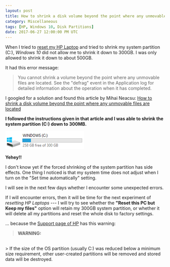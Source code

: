 ```yaml
---
layout: post
title: How to shrink a disk volume beyond the point where any unmovable files are located
category: Miscellaneous
tags: [HP, Windows 10, Disk Partitions]
date: 2017-06-27 12:00:00 PM UTC
---
```


<!-- June 27, 2017 08:00:00 PM Philippine Time -->

When I tried to [reset my HP Laptop](/2017/06/26/reset-hp-laptop-without-deleting-partitions/) and tried to shrink my system partition (C:), _Windows 10_ did not allow me to shrink it down to 300GB. I was only allowed to shrink it down to about 500GB.

It had this error message:

> You cannot shrink a volume beyond the point where any unmovable files are located. See the "defrag" event in the Application log for detailed information about the operation when it has completed.

I googled for a solution and found this article by Mihai Neacsu: [How to shrink a disk volume beyond the point where any unmovable files are located](http://www.download3k.com/articles/How-to-shrink-a-disk-volume-beyond-the-point-where-any-unmovable-files-are-located-00432)

**I followed the instructions given in that article and I was able to shrink the system partition (C:) down to 300MB.**

![HP-system-partition.png](/images/2017/HP-system-partition.png)

<!--more-->

**Yehey!!**

I don't know yet if the forced shrinking of the system partition has side effects. One thing I noticed is that my system time does not adjust when I turn on the "Set time automatically" setting.

I will see in the next few days whether I encounter some unexpected errors. 

If I will encounter errors, then it will be time for the next experiment of _resetting HP Laptops_ --- I will try to see whether the **"Reset this PC but Keep my files"** option will retain my 300GB system partition, or whether it will delete all my partitions and reset the whole disk to factory settings.

... because the [Support page of HP](https://support.hp.com/ph-en/document/c04758961#AbT2) has this warning:

> **WARNING:**
<br />
> If the size of the OS partition (usually C:) was reduced below a minimum size requirement, other user-created partitions will be removed and stored data will be destroyed.
